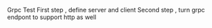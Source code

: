 Grpc Test 
First step , define server and client 
Second step , turn grpc endpont to support http as well 
